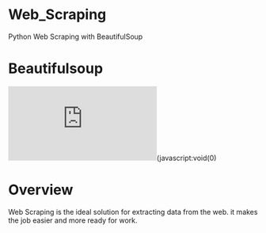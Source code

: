 # Web_Scraping
Python Web Scraping with BeautifulSoup


Beautifulsoup
=

![PyPI - Python Version](https://img.shields.io/pypi/pyversions/README.md?color=3776AB&logo=python&logoColor=3CB371)(javascript:void(0)

Overview
=
Web Scraping is the ideal solution for extracting data from the web. 
it makes the job easier and more ready for work.




